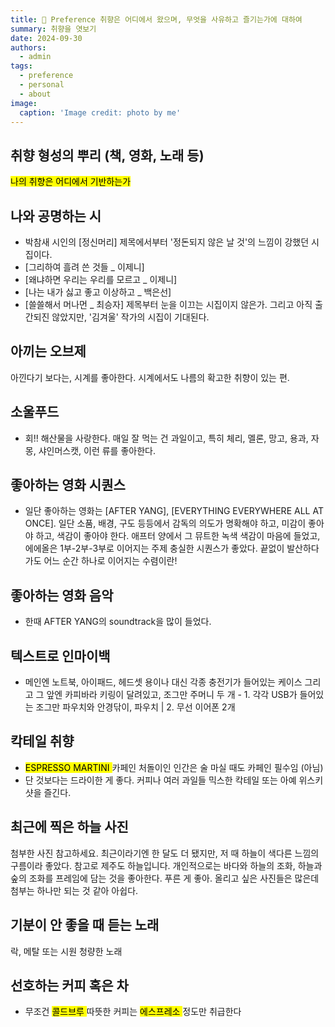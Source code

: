 ```yaml
---
title: 🧠 Preference 취향은 어디에서 왔으며, 무엇을 사유하고 즐기는가에 대하여
summary: 취향을 엿보기
date: 2024-09-30
authors:
  - admin
tags:
  - preference
  - personal
  - about
image:
  caption: 'Image credit: photo by me'
---
```



## 취향 형성의 뿌리 (책, 영화, 노래 등)
<mark>나의 취향은 어디에서 기반하는가 </mark>


## 나와 공명하는 시 
- 박참새 시인의 [정신머리]
 제목에서부터 '정돈되지 않은 날 것'의 느낌이 강했던 시집이다. 
- [그리하여 흘려 쓴 것들 _ 이제니]
- [왜냐하면 우리는 우리를 모르고 _ 이제니]
- [나는 내가 싫고 좋고 이상하고 _ 백은선]
- [쓸쓸해서 머나먼 _ 최승자]
제목부터 눈을 이끄는 시집이지 않은가.
그리고 아직 출간되진 않았지만, '김겨울' 작가의 시집이 기대된다. 


## 아끼는 오브제
아낀다기 보다는, 시계를 좋아한다. 
시계에서도 나름의 확고한 취향이 있는 편.


## 소울푸드
- 회!! 해산물을 사랑한다.
매일 잘 먹는 건 과일이고, 특히 체리, 멜론, 망고, 용과, 자몽, 샤인머스캣, 이런 류를 좋아한다. 


## 좋아하는 영화 시퀀스
- 일단 좋아하는 영화는 [AFTER YANG], [EVERYTHING EVERYWHERE ALL AT ONCE].
일단 소품, 배경, 구도 등등에서 감독의 의도가 명확해야 하고, 미감이 좋아야 하고, 색감이 좋아야 한다.
애프터 양에서 그 뮤트한 녹색 색감이 마음에 들었고,
에에올은 1부-2부-3부로 이어지는 주제 충실한 시퀀스가 좋았다. 끝없이 발산하다가도 어느 순간 하나로 이어지는 수렴이란!


## 좋아하는 영화 음악
- 한때 AFTER YANG의 soundtrack을 많이 들었다. 


## 텍스트로 인마이백
- 메인엔 노트북, 아이패드, 헤드셋 용이나 대신 각종 충전기가 들어있는 케이스
  그리고 그 앞엔 카피바라 키링이 달려있고, 조그만 주머니 두 개 - 1. 각각 USB가 들어있는 조그만 파우치와 안경닦이, 파우치 | 2. 무선 이어폰 2개


## 칵테일 취향
- <mark> ESPRESSO MARTINI </mark>
카페인 처돌이인 인간은 술 마실 때도 카페인 필수임 (아님)
- 단 것보다는 드라이한 게 좋다. 커피나 여러 과일들 믹스한 칵테일 또는 아예 위스키 샷을 즐긴다.


## 최근에 찍은 하늘 사진
첨부한 사진 참고하세요. 
최근이라기엔 한 달도 더 됐지만, 저 때 하늘이 색다른 느낌의 구름이라 좋았다. 
참고로 제주도 하늘입니다.
개인적으로는 바다와 하늘의 조화, 하늘과 숲의 조화를 프레임에 담는 것을 좋아한다. 푸른 게 좋아.
올리고 싶은 사진들은 많은데 첨부는 하나만 되는 것 같아 아쉽다. 


## 기분이 안 좋을 때 듣는 노래
락, 메탈
또는 시원 청량한 노래 


## 선호하는 커피 혹은 차 
- 무조건 <mark> 콜드브루 </mark> 따뜻한 커피는 <mark>  에스프레소 </mark> 정도만 취급한다



  